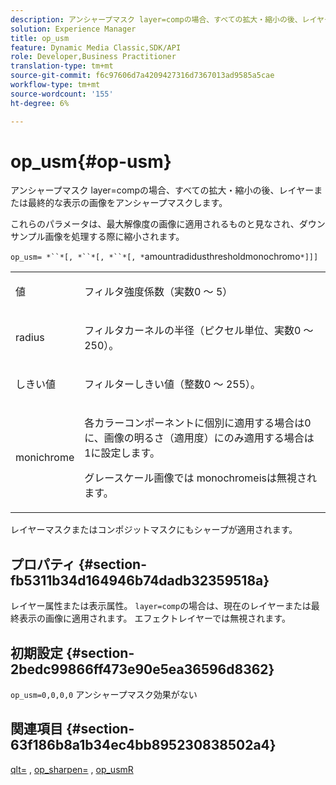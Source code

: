 ```yaml
---
description: アンシャープマスク layer=compの場合、すべての拡大・縮小の後、レイヤーまたは最終的な表示の画像をアンシャープマスクします。
solution: Experience Manager
title: op_usm
feature: Dynamic Media Classic,SDK/API
role: Developer,Business Practitioner
translation-type: tm+mt
source-git-commit: f6c97606d7a4209427316d7367013ad9585a5cae
workflow-type: tm+mt
source-wordcount: '155'
ht-degree: 6%

---
```



# op_usm{#op-usm}

アンシャープマスク layer=compの場合、すべての拡大・縮小の後、レイヤーまたは最終的な表示の画像をアンシャープマスクします。

これらのパラメータは、最大解像度の画像に適用されるものと見なされ、ダウンサンプル画像を処理する際に縮小されます。

`op_usm= *``*[, *``*[, *``*[, *`amountradidusthresholdmonochromo`*]]]`

<table id="simpletable_0697E3BCB45F41C494D93A6017ADD2BF"> 
 <tr class="strow"> 
  <td class="stentry"> <p><span class="codeph"><span class="varname"> 値</span></span> </p></td> 
  <td class="stentry"> <p>フィルタ強度係数（実数0 ～ 5） </p></td> 
 </tr> 
 <tr class="strow"> 
  <td class="stentry"> <p><span class="codeph"><span class="varname"> radius</span></span> </p></td> 
  <td class="stentry"> <p>フィルタカーネルの半径（ピクセル単位、実数0 ～ 250）。 </p></td> 
 </tr> 
 <tr class="strow"> 
  <td class="stentry"> <p><span class="codeph"><span class="varname"> しきい値</span></span> </p></td> 
  <td class="stentry"> <p>フィルターしきい値（整数0 ～ 255）。 </p></td> 
 </tr> 
 <tr class="strow"> 
  <td class="stentry"> <p><span class="codeph"><span class="varname"> monichrome</span></span> </p></td> 
  <td class="stentry"> <p>各カラーコンポーネントに個別に適用する場合は0に、画像の明るさ（適用度）にのみ適用する場合は1に設定します。 </p> <p> <span class="codeph"><span class="varname"> グレースケール画像では</span></span> monochromeisは無視されます。 </p></td> 
 </tr> 
</table>

レイヤーマスクまたはコンポジットマスクにもシャープが適用されます。

## プロパティ {#section-fb5311b34d164946b74dadb32359518a}

レイヤー属性または表示属性。 `layer=comp`の場合は、現在のレイヤーまたは最終表示の画像に適用されます。 エフェクトレイヤーでは無視されます。

## 初期設定 {#section-2bedc99866ff473e90e5ea36596d8362}

`op_usm=0,0,0,0` アンシャープマスク効果がない

## 関連項目 {#section-63f186b8a1b34ec4bb895230838502a4}

[qlt=](../../../../../is-api/http-ref/image-serving-api-ref/c-http-protocol-reference/c-command-reference/r-is-http-qlt.md#reference-f69ed0758c784b0385d979820546d352) ,  [op_sharpen=](../../../../../is-api/http-ref/image-serving-api-ref/c-http-protocol-reference/c-command-reference/r-op-sharpen.md#reference-c32573230c6140f883efdaa201ea8541) ,  [op_usmR](../../../../../is-api/http-ref/image-serving-api-ref/c-http-protocol-reference/c-command-reference/r-op-usmr.md#reference-c0168bc1e3a24370883670c09bcb0fef)
